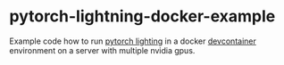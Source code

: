 # pytorch-lightning-docker-example
Example code how to run [pytorch lighting](https://www.pytorchlightning.ai/index.html) in a docker [devcontainer](https://code.visualstudio.com/docs/devcontainers/containers) environment on a server with multiple nvidia gpus.



